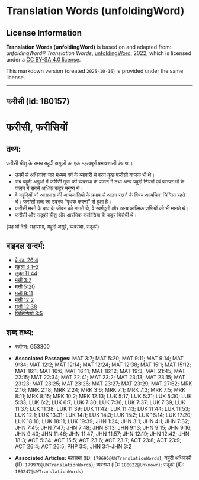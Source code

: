 # Translation Words (unfoldingWord)

## License Information

**Translation Words (unfoldingWord)** is based on and adapted from: _unfoldingWord® Translation Words_, [unfoldingWord](https://unfoldingword.org/utw), 2022, which is licensed under a [CC BY-SA 4.0 license](https://creativecommons.org/licenses/by-sa/4.0/legalcode.en).

This markdown version (created `2025-10-16`) is provided under the same license.



--------------------------------

## फरीसी (id: 180157)

फरीसी, फरीसियों
===============

तथ्य:
-----

फरीसी यीशु के समय यहूदी अगुओं का एक महत्वपूर्ण प्रभावशाली पंथ था।

* उनमें से अधिकांश जन मध्यम वर्ग के व्यापारी थे वरन कुछ फरीसी याजक भी थे।
* सब यहूदी अगुओं में फरीसी मूसा की व्यवस्था के पालन में तथा अन्य यहूदी नियमों एवं परम्पराओं के पालन में सबसे अधिक कट्टर मनुष्य थे।
* वे यहूदियों को आसपास की अन्यजातियो के प्रभाव से अलग रखने के विषय अत्यधिक चिन्तित रहते थे। फरीसी शब्द का उद्भव “पृथक करना” से हुआ है।
* फरीसी मरने के बाद के जीवन को मानते थे, वे स्वर्गदूतों और अन्य आत्मिक प्राणियों को भी मानते थे।
* फरीसी और सदूकी यीशु और आरंभिक कलीसिया के कट्टर विरोधी थे।

(यह भी देखें: महासभा, यहूदी अगुवे, व्यवस्था, सदूकी)

बाइबल सन्दर्भ:
--------------

* [प्रे.का. 26:4](https://ref.ly/Acts26:4)
* [यूहन्ना 3:1–2](https://ref.ly/John3:1-John3:2)
* [लूका 11:44](https://ref.ly/Luke11:44)
* [मत्ती 3:7](https://ref.ly/Matt3:7)
* [मत्ती 5:20](https://ref.ly/Matt5:20)
* [मत्ती 9:11](https://ref.ly/Matt9:11)
* [मत्ती 12:2](https://ref.ly/Matt12:2)
* [मत्ती 12:38](https://ref.ly/Matt12:38)
* [फिलिप्पियों 3:5](https://ref.ly/Phil3:5)

शब्द तथ्य:
----------

* स्त्रोंग्स: G53300

* **Associated Passages:** MAT 3:7; MAT 5:20; MAT 9:11; MAT 9:14; MAT 9:34; MAT 12:2; MAT 12:14; MAT 12:24; MAT 12:38; MAT 15:1; MAT 15:12; MAT 16:1; MAT 16:6; MAT 16:11; MAT 16:12; MAT 19:3; MAT 21:45; MAT 22:15; MAT 22:34; MAT 22:41; MAT 23:2; MAT 23:13; MAT 23:15; MAT 23:23; MAT 23:25; MAT 23:26; MAT 23:27; MAT 23:29; MAT 27:62; MRK 2:16; MRK 2:18; MRK 2:24; MRK 3:6; MRK 7:1; MRK 7:3; MRK 7:5; MRK 8:11; MRK 8:15; MRK 10:2; MRK 12:13; LUK 5:17; LUK 5:21; LUK 5:30; LUK 5:33; LUK 6:2; LUK 6:7; LUK 7:30; LUK 7:36; LUK 7:37; LUK 7:39; LUK 11:37; LUK 11:38; LUK 11:39; LUK 11:42; LUK 11:43; LUK 11:44; LUK 11:53; LUK 12:1; LUK 13:31; LUK 14:1; LUK 14:3; LUK 15:2; LUK 16:14; LUK 17:20; LUK 18:10; LUK 18:11; LUK 19:39; JHN 1:24; JHN 3:1; JHN 4:1; JHN 7:32; JHN 7:45; JHN 7:47; JHN 7:48; JHN 8:13; JHN 9:13; JHN 9:15; JHN 9:16; JHN 9:40; JHN 11:46; JHN 11:47; JHN 11:57; JHN 12:19; JHN 12:42; JHN 18:3; ACT 5:34; ACT 15:5; ACT 23:6; ACT 23:7; ACT 23:8; ACT 23:9; ACT 26:4; ACT 26:5; PHP 3:5; JHN 3:1–JHN 3:2
* **Associated Articles:** महासभा (ID: `179695@UWTranslationWords`); यहूदी अधिकारी (ID: `179970@UWTranslationWords`); व्यवस्था (ID: `180022@Unknown`); सदूकी (ID: `180247@UWTranslationWords`)


